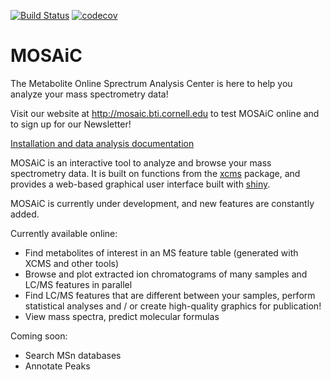 [![Build Status](https://travis-ci.org/mjhelf/Mosaic.svg?branch=master)](https://travis-ci.org/mjhelf/Mosaic)
[![codecov](https://codecov.io/gh/mjhelf/Mosaic/branch/master/graph/badge.svg)](https://codecov.io/gh/mjhelf/Mosaic)

# MOSAiC

The Metabolite Online Sprectrum Analysis Center is here to help you analyze your mass spectrometry data!

Visit our website at http://mosaic.bti.cornell.edu to test MOSAiC online and to sign up for our Newsletter!

<a href = "http://mosaic.bti.cornell.edu/doc/MOSAiC_documentation.html">Installation and data analysis documentation</a>

MOSAiC is an interactive tool to analyze and browse your mass spectrometry data.
It is built on functions from the <a href = "https://github.com/sneumann/xcms">xcms</a> package, and provides a web-based graphical user interface built with <a href = "http://shiny.rstudio.com/">shiny</a>.

MOSAiC is currently under development, and new features are constantly added.

Currently available online:
- Find metabolites of interest in an MS feature table (generated  with XCMS and other tools)
- Browse and plot extracted ion chromatograms of many samples and LC/MS features in parallel
- Find LC/MS features that are different between your samples, perform statistical analyses and / or create high-quality graphics for publication!
- View  mass spectra, predict molecular formulas


Coming soon:
- Search MSn databases
- Annotate Peaks
